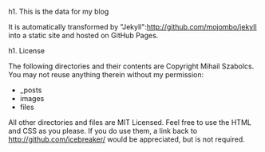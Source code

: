 h1. This is the data for my blog

It is automatically transformed by "Jekyll":http://github.com/mojombo/jekyll into a static site and hosted on GitHub Pages.

h1. License

The following directories and their contents are Copyright Mihail Szabolcs. You may not reuse anything therein without my permission:

* _posts
* images
* files

All other directories and files are MIT Licensed. Feel free to use the HTML and CSS as you please. If you do use them, a link back to http://github.com/icebreaker/ would be appreciated, but is not required.
